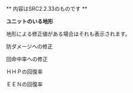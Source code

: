 ** 内容はSRC2.2.33のものです **

**ユニットのいる地形**

地形による修正値がある場合はそれも表示されます。

防ダメージへの修正

回命中率への修正

ＨＨＰの回復率

ＥＥＮの回復率
